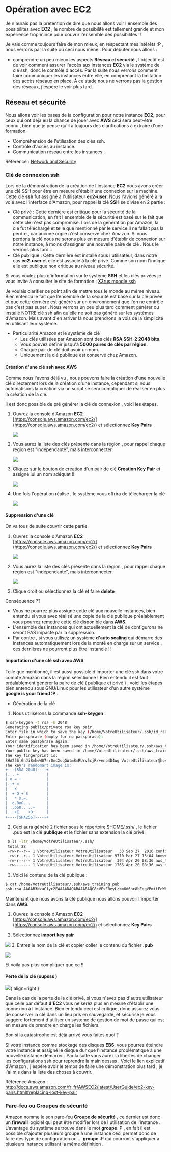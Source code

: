 
# Opération avec EC2 

Je n'aurais pas la prétention de dire que nous allons voir l'ensemble des possibilités avec __EC2__ , le nombre de possibilité est tellement grande et mon expérience trop mince pour couvrir l'ensemble des possibilités !!

Je vais comme toujours faire de mon mieux, en respectant mes intérêts :P , nous verrons par la suite où ceci nous mène . 
Pour débuter nous allons :

* comprendre un peu mieux les aspects **Réseau et sécurité** , l'objectif est de voir comment assurer l'accès aux instances __EC2__ via le système de clé ssh, donc le contrôle d'accès. Par la suite nous verrons comment faire communiquer les instances entre elle, en comprenant la limitation des accès réseaux en place. À ce stade nous ne verrons pas la gestion des réseaux, j'espère le voir plus tard.

## Réseau et sécurité

Nous allons voir les bases de la configuration pour notre instance __EC2__, pour ceux qui ont déjà eu la chance de jouer avec __AWS__ ceci sera peut-être connu , bien que je pense qu'il a toujours des clarifications à extraire d'une formation.

* Compréhension de l'utilisation des clés ssh.
* Contrôle d'accès au instance.
* Communication réseau entre les instances .

Référence : [Network and Security](http://docs.aws.amazon.com/fr_fr/AWSEC2/latest/UserGuide/EC2_Network_and_Security.html)

### Clé de connexion ssh

Lors de la démonstration de la création de l'instance __EC2__ nous avons créer une clé SSH pour être en mesure d'établir une connexion sur la machine. Cette clé __ssh__ fut assigné à l'utilisateur __ec2-user__. Nous l'avions généré à la volé avec l'interface d'Amazon, pour rappel la clé __SSH__ se divise en 2 partie : 

* Clé privé : Cette dernière est critique pour la sécurité de la communication, en fait l'ensemble de la sécurité est basé sur le fait que cette clé n'est pas compromise. Lors de la génération par Amazon, la clé fut téléchargé et telle que mentionné par le service il ne fallait pas la perdre , car aucune copie n'est conservé chez Amazon. Si nous perdons la clé nous ne serons plus en mesure d'établir de connexion sur notre instance, à moins d'assigner une nouvelle paire de clé . Nous le verrons plus tard...
* Clé publique : Cette dernière est installé sous l'utilisateur, dans notre cas __ec2-user__ et elle est associé à la clé privé. Comme son nom l'indique elle est publique non critique au niveau sécurité.

Si vous voulez plus d'information sur le système __SSH__ et les clés privées je vous invite à consulter le site de formation : [X3rus moodle ssh](http://moodle.x3rus.com/mod/lesson/view.php?id=89&pageid=29)

Je voulais clarifier ce point afin de mettre tous le monde au même niveau.
Bien entendu le fait que l'ensemble de la sécurité est basé sur la clé privée et que cette dernière est généré sur un environnement que l'on ne contrôle pas c'est pas super . Nous verrons un peu plus tard comment générer ou installé NOTRE clé ssh afin qu'elle ne soit pas généré sur les systèmes d'Amazon. Mais avant d'en arriver là nous prendrons la vois de la simplicité en utilisant leur système.

* Particularité Amazon et le système de clé
    * Les clés utilisées par Amazon sont des clés **RSA SSH-2 2048 bits**.
    * Vous pouvez définir jusqu'à **5000 paires de clés par région**.
    * Chaque pair de clé doit avoir un nom.
    * Uniquement la clé publique est conservé chez Amazon.

#### Création d'une clé ssh avec AWS

Comme nous l'avons déjà vu , nous pouvons faire la création d'une nouvelle clé directement lors de la création d'une instance, cependant si nous automatisons la création via un script se sera compliquer de réaliser en plus la création de la clé.

Il est donc possible de pré générer la clé de connexion , voici les étapes.

1. Ouvrez la console d'Amazon __EC2__  [https://console.aws.amazon.com/ec2/](https://console.aws.amazon.com/ec2/) et sélectionnez **Key Pairs**

    ![](./imgs/creation-key-pairs-01.png)
2. Vous aurez la liste des clés présente dans la région , pour rappel chaque région est "indépendante", mais interconnecter. 

    ![](./imgs/creation-key-pairs-02-view.png)
3. Cliquez sur le bouton de création d'un pair de clé **Creation Key Pair** et assigné lui un nom adéquat !!

    ![](./imgs/creation-key-pairs-03-creation.png)
4. Une fois l'opération réalisé , le système vous offrira de télécharger la clé 

    ![](./imgs/creation-key-pairs-04-download.png)


#### Suppression d'une clé 

On va tous de suite couvrir cette partie. 

1. Ouvrez la console d'Amazon __EC2__  [https://console.aws.amazon.com/ec2/](https://console.aws.amazon.com/ec2/) et sélectionnez **Key Pairs**

    ![](./imgs/creation-key-pairs-01.png)
2. Vous aurez la liste des clés présente dans la région , pour rappel chaque région est "indépendante", mais interconnecter. 

    ![](./imgs/creation-key-pairs-02-view.png)
3. Clique droit ou sélectionnez la clé et faire **delete**


Conséquence ?? 

* Vous ne pourrez plus assigné cette clé aux nouvelle instances, bien entendu si vous avez réalisé une copie de la clé publique préalablement vous pourrez remettre cette clé disponible dans __AWS__.
* L'ensemble des instances qui ont actuellement la clé de configurons ne seront PAS impacté par la suppression.
* Par contre , si vous utilisez un système __d'auto scaling__ qui démarre des instances automatiquement lors de la monté en charge sur un service , ces dernières ne pourront plus être instancié !!

#### Importation d'une clé ssh avec AWS

Telle que mentionné, il est aussi possible d'importer une clé ssh dans votre compte Amazon dans la région sélectionné ! 
Bien entendu il est faut préalablement générer la paire de clé ( publique et privé ) , voici les étapes bien entendu sous GNU/Linux pour les utilisateur d'un autre système __google is your friend :P__ .

* Génération de la clé 

1. Nous utiliserons la commande **ssh-keygen** :

```bash
$ ssh-keygen -t rsa -b 2048
Generating public/private rsa key pair.
Enter file in which to save the key (/home/VotreUtilisateur/.ssh/id_rsa): /home/VotreUtilisateur/.ssh/aws_training    
Enter passphrase (empty for no passphrase):
Enter same passphrase again:
Your identification has been saved in /home/VotreUtilisateur/.ssh/aws_training.
Your public key has been saved in /home/VotreUtilisateur/.ssh/aws_training.pub.
The key fingerprint is:
SHA256:GnJiBmhwW07rr0mcXuqGWtmBmRUrv5cjR/+enp4D4ug VotreUtilisateur@hostname
The key's randomart image is:
+---[RSA 2048]----+
|. . +            |
|.o = +           |
|..+ =            |
|.  X             |
|  + O + S        |
|   * X.=.        |
|  o.BoO...       |
| ..ooO.. ..+     |
|.. +E    +O.     |
+----[SHA256]-----+

```
2. Ceci aura généré 2 fichier sous le répertoire $HOME/.ssh/ , le fichier .pub est la clé **publique** et le fichier sans extension la clé privé.

```bash
 $ ls -ltr /home/VotreUtilisateur/.ssh/
 total 28
 -rw-r--r-- 1 VotreUtilisateur VotreUtilisateur   33 Sep 27  2016 config
 -rw-r--r-- 1 VotreUtilisateur VotreUtilisateur 9710 Mar 27 15:04 known_hosts
 -rw-r--r-- 1 VotreUtilisateur VotreUtilisateur  394 Apr 20 08:36 aws_training.pub
 -rw------- 1 VotreUtilisateur VotreUtilisateur 1766 Apr 20 08:36 aws_training
```
3. Voici le contenu de la clé publique : 

```bash
$ cat /home/VotreUtilisateur/.ssh/aws_training.pub
ssh-rsa AAAAB3NzaC1yc2EAAAADAQABAAABAQC8cVFsE0eyLzkm6d6hc8bEqgVPmitFeWhR5fd7bX+/D2nkY25E3qngJUdYi3gsp9JV5Sb9W5jhIJbhs5+OAhblenLauYkdyVATMT7epQzHt3j79+77N+0cV/WNFK9F5Fw+eCLutfHWJdLRn+eVDZoybg4SaPEMKy34SoCzC9wMUByisDcoZbH823/pk7m5DtkmkveWmjAHiUgV7a4U8f3Rl/oWKaMM40Xi/rNECI03oHyS4iuCDNs6b8Ix1vx8et9oddklYP1UedQuixJlkejflk38u98mfejiuy498nmclkehwiuyf3nr3h98ujpocxaoieu98ehfkjnoi32joic5 VotreUtilisateur@hostname
```

Maintenant que nous avons la clé publique nous allons pouvoir l'importer dans __AWS__.


1. Ouvrez la console d'Amazon __EC2__  [https://console.aws.amazon.com/ec2/](https://console.aws.amazon.com/ec2/) et sélectionnez **Key Pairs**

2. Sélectionnez **import key pair**

![](./imgs/import-key-pairs-01-view.png)
3. Entrez le nom de la clé et copier coller le contenu du fichier __.pub__

![](./imgs/import-key-pairs-02-import.png)

Et voilà pas plus compliquer que ça !!

#### Perte de la clé (oupsss )

![](./imgs/emoticon-cry-small.jpg){ align=right }

Dans la cas de la perte de la clé privé, si vous n'avez pas d'autre utilisateur que celle par défaut __d'EC2__ vous ne serez plus en mesure d'établir une connexion à l'instance. Bien entendu ceci est critique, donc assurez vous de conserver la clé dans un lieu pris en sauvegarde, et sécurisé je vous suggère fortement d'utiliser un système de gestion de mot de passe qui est en mesure de prendre en charge les fichiers.

Bon si la catastrophe est déjà arrivé vous faites quoi ? 

Si votre instance comme stockage des disques __EBS__, vous pourrez éteindre votre instance et assigné le disque dur que l'instance problématique à une nouvelle instance démarrer . Par la suite vous aurez la libertés de changer les configurations ssh pour reprendre la main dessus . 
Voici le lien explicatif d'Amazon , j'espère avoir le temps de faire une démonstration plus tard , je l'ai mis dans la liste des choses à couvrir.

Référence Amazon : http://docs.aws.amazon.com/fr_fr/AWSEC2/latest/UserGuide/ec2-key-pairs.html#replacing-lost-key-pair

### Pare-feu ou Groupes de sécurité 

Amazon nomme le son pare-feu **Groupe de sécurité** , ce dernier est donc un __firewall__ logiciel qui peut être modifier lors de l'utilisation de l'instance . L'avantage du système se trouve dans le mot __groupe__ :P , en fait il est possible d'ajouter plusieurs groupe à une instance ceci permet donc de faire des type de configuration ou ... __groupe__ :P  qui pourront s'appliquer à plusieurs instance utilisant la même définition .


